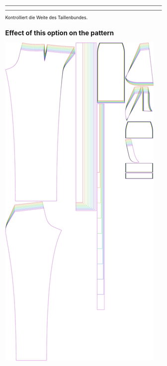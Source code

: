 - - -
- - -
Kontrolliert die Weite des Taillenbundes.


## Effect of this option on the pattern
![This image shows the effect of this option by superimposing several variants that have a different value for this option](charlie_waistbandwidth_sample.svg "Effect of this option on the pattern")